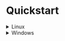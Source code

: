 # Quickstart
<details><summary>Linux</summary>

1. Clone repository:
```
git clone --recursive https://github.com/Kordyban-Roman-CLG/My3DViewer.git
```
```
cd ./My3DViewer
```
2. Bootstrap vcpkg
```
sh ./vcpkg/bootstrap-vcpkg.sh
```
3. Integrate vcpkg
```
./vcpkg/vcpkg integrate install
```
4. Install dependencies
```
./vcpkg/vcpkg install
```
```
sudo apt-get update && sudo apt-get install -y libxinerama-dev libxcursor-dev xorg-dev libglu1-mesa pkg-config libglfw3
```
</details>
<details><summary>Windows</summary>
  
1. Clone repository:
```
git clone --recursive https://github.com/Kordyban-Roman-CLG/My3DViewer.git
```
```
cd .\My3DViewer
```
2. Bootstrap vcpkg
```
.\vcpkg\bootstrap-vcpkg.bat
```
3. Integrate vcpkg
```
.\vcpkg\vcpkg.exe integrate install
```
4. Install dependencies
```
.\vcpkg\vcpkg install
```
</details>
